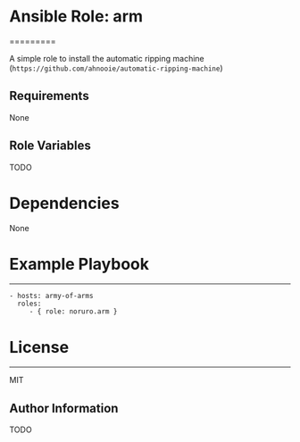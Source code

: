 # Ansible Role: arm
=========

A simple role to install the automatic ripping machine (`https://github.com/ahnooie/automatic-ripping-machine`)

## Requirements

None

## Role Variables

TODO

# Dependencies

None

# Example Playbook
----------------

    - hosts: army-of-arms
      roles:
         - { role: noruro.arm }

# License
-------

MIT

Author Information
------------------

TODO
